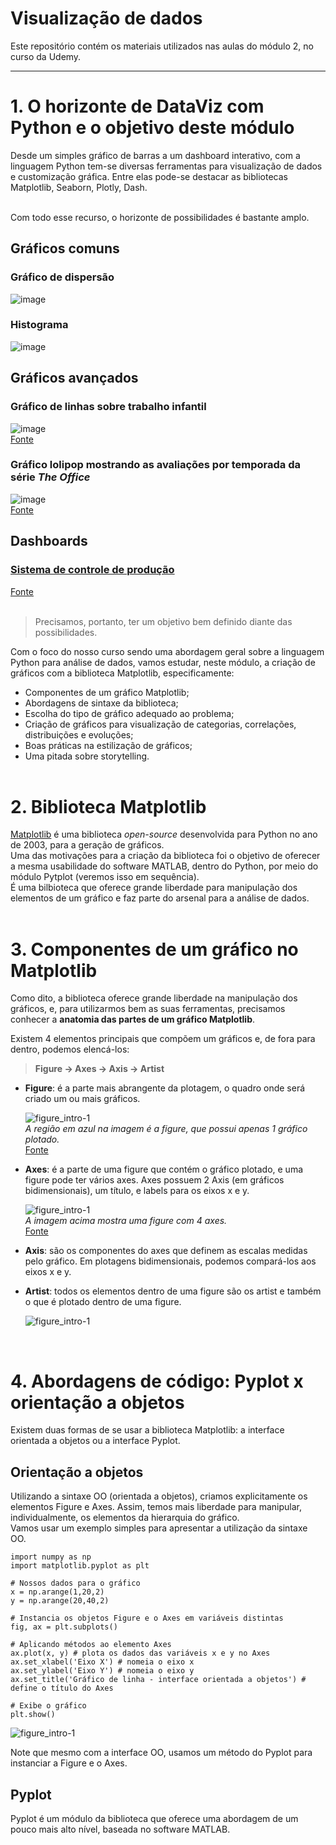 # **Visualização de dados**
Este repositório contém os materiais utilizados nas aulas do módulo 2, no curso da Udemy.
***

# **1. O horizonte de DataViz com Python e o objetivo deste módulo**

Desde um simples gráfico de barras a um dashboard interativo, com a linguagem Python tem-se diversas ferramentas para visualização de dados e customização gráfica. Entre elas pode-se destacar as bibliotecas Matplotlib, Seaborn, Plotly, Dash.
<br><br>

Com todo esse recurso, o horizonte de possibilidades é bastante amplo. 
<br>

## **Gráficos comuns**

### Gráfico de dispersão
![image](https://github.com/lucas-mdsena/python_udemy_module_3/assets/93884007/6df57e1e-d100-4da7-8a2b-28b802092961)
<br>
### Histograma
![image](https://github.com/lucas-mdsena/python_udemy_module_3/assets/93884007/19f057eb-9c29-474e-b32f-bf6cd0683b1c)

## **Gráficos avançados**

### Gráfico de linhas sobre trabalho infantil
![image](https://github.com/lucas-mdsena/python_udemy_module_3/assets/93884007/d2258955-fc8c-4272-b0db-d9ebf6769a3f)<br>
[Fonte](https://python-graph-gallery.com/web-lineplots-and-area-chart-the-economist/)
<br>
### Gráfico lolipop mostrando as avaliações por temporada da série *The Office*
![image](https://github.com/lucas-mdsena/python_udemy_module_3/assets/93884007/3dc60a74-a7bf-4872-807a-78f7188abf4d)<br>
[Fonte](https://python-graph-gallery.com/web-lollipop-plot-with-python-the-office/)
<br>

## **Dashboards**
### [Sistema de controle de produção](https://dash.gallery/dash-manufacture-spc-dashboard/)
[Fonte](https://github.com/plotly/dash-sample-apps/tree/main/apps/dash-manufacture-spc-dashboard)
<br><br>

> Precisamos, portanto, ter um objetivo bem definido diante das possibilidades.

Com o foco do nosso curso sendo uma abordagem geral sobre a linguagem Python para análise de dados, vamos estudar, neste módulo, a criação de gráficos com a biblioteca Matplotlib, especificamente:
- Componentes de um gráfico Matplotlib;
- Abordagens de sintaxe da biblioteca;
- Escolha do tipo de gráfico adequado ao problema;
- Criação de gráficos para visualização de categorias, correlações, distribuições e evoluções;
- Boas práticas na estilização de gráficos;
- Uma pitada sobre storytelling.
<br><br>

# **2. Biblioteca Matplotlib**

[Matplotlib](https://matplotlib.org/) é uma biblioteca *open-source* desenvolvida para Python no ano de 2003, para a geração de gráficos.<br>
Uma das motivações para a criação da biblioteca foi o objetivo de oferecer a mesma usabilidade do software MATLAB, dentro do Python, por meio do módulo Pytplot (veremos isso em sequência).<br>
É uma bilbioteca que oferece grande liberdade para manipulação dos elementos de um gráfico e faz parte do arsenal para a análise de dados.
<br><br>

# **3. Componentes de um gráfico no Matplotlib**

Como dito, a biblioteca oferece grande liberdade na manipulação dos gráficos, e, para utilizarmos bem as suas ferramentas, precisamos conhecer a **anatomia das partes de um gráfico Matplotlib**.
<br>

Existem 4 elementos principais que compõem um gráficos e, de fora para dentro, podemos elencá-los:<br> 
> **Figure -> Axes -> Axis -> Artist**

- **Figure**: é a parte mais abrangente da plotagem, o quadro onde será criado um ou mais gráficos.
  <br>

  ![figure_intro-1](Imagens/figure_intro-1.png)
  <br>
  *A região em azul na imagem é a figure, que possui apenas 1 gráfico plotado.*
  <br>
  [Fonte](https://matplotlib.org/stable/users/explain/figure/figure_intro.html#figure-intro)
  <br>

- **Axes**: é a parte de uma figure que contém o gráfico plotado, e uma figure pode ter vários axes. Axes possuem 2 Axis (em gráficos bidimensionais), um título, e labels para os eixos x e y.
  <br>

  ![figure_intro-1](Imagens/figure_intro-2.png)
  <br>
  *A imagem acima mostra uma figure com 4 axes.*
  <br>
  [Fonte](https://matplotlib.org/stable/users/explain/figure/figure_intro.html#figure-intro)
  <br>

- **Axis**: são os componentes do axes que definem as escalas medidas pelo gráfico. Em plotagens bidimensionais, podemos compará-los aos eixos x e y.
- **Artist**: todos os elementos dentro de uma figure são os artist e também o que é plotado dentro de uma figure.
  <br>

  ![figure_intro-1](Imagens/anatomy.webp)
  
<br>

# **4. Abordagens de código: Pyplot x orientação a objetos**

Existem duas formas de se usar a biblioteca Matplotlib: a interface orientada a objetos ou a interface Pyplot.<br>

## Orientação a objetos
Utilizando a sintaxe OO (orientada a objetos), criamos explicitamente os elementos Figure e Axes. Assim, temos mais liberdade para manipular, individualmente, os elementos da hierarquia do gráfico.<br>
Vamos usar um exemplo simples para apresentar a utilização da sintaxe OO.
```
import numpy as np
import matplotlib.pyplot as plt

# Nossos dados para o gráfico
x = np.arange(1,20,2)
y = np.arange(20,40,2)

# Instancia os objetos Figure e o Axes em variáveis distintas 
fig, ax = plt.subplots()

# Aplicando métodos ao elemento Axes
ax.plot(x, y) # plota os dados das variáveis x e y no Axes
ax.set_xlabel('Eixo X') # nomeia o eixo x
ax.set_ylabel('Eixo Y') # nomeia o eixo y
ax.set_title('Gráfico de linha - interface orientada a objetos') # define o título do Axes

# Exibe o gráfico
plt.show()
```
![figure_intro-1](Imagens/grafico_oop.png)
<br>

Note que mesmo com a interface OO, usamos um método do Pyplot para instanciar a Figure e o Axes.

## **Pyplot**
Pyplot é um módulo da biblioteca que oferece uma abordagem de um pouco mais alto nível, baseada no software MATLAB.<br>

